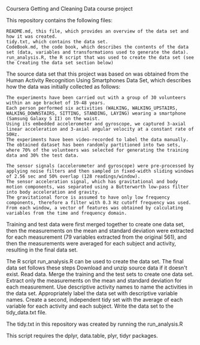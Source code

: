 Coursera Getting and Cleaning Data course project

This repository contains the following files:

    README.md, this file, which provides an overview of the data set and how it was created.
    tidy.txt, which contains the data set.
    CodeBook.md, the code book, which describes the contents of the data set (data, variables and transformations used to generate the data).
    run_analysis.R, the R script that was used to create the data set (see the Creating the data set section below)

The source data set that this project was based on was obtained from the Human Activity Recognition Using Smartphones Data Set, which describes how the data was initially collected as follows:

    The experiments have been carried out with a group of 30 volunteers within an age bracket of 19-48 years. 
    Each person performed six activities (WALKING, WALKING_UPSTAIRS, WALKING_DOWNSTAIRS, SITTING, STANDING, LAYING) wearing a smartphone (Samsung Galaxy S II) on the waist. 
    Using its embedded accelerometer and gyroscope, we captured 3-axial linear acceleration and 3-axial angular velocity at a constant rate of 50Hz. 
    The experiments have been video-recorded to label the data manually. The obtained dataset has been randomly partitioned into two sets, 
    where 70% of the volunteers was selected for generating the training data and 30% the test data.

    The sensor signals (accelerometer and gyroscope) were pre-processed by applying noise filters and then sampled in fixed-width sliding windows of 2.56 sec and 50% overlap (128 readings/window). 
    The sensor acceleration signal, which has gravitational and body motion components, was separated using a Butterworth low-pass filter into body acceleration and gravity. 
    The gravitational force is assumed to have only low frequency components, therefore a filter with 0.3 Hz cutoff frequency was used. 
    From each window, a vector of features was obtained by calculating variables from the time and frequency domain.

Training and test data were first merged together to create one data set, then the measurements on the mean and standard deviation were extracted for each measurement (79 variables extracted from the original 561), 
and then the measurements were averaged for each subject and activity, resulting in the final data set.

The R script run_analysis.R can be used to create the data set. The final data set follows these steps 
    Download and unzip source data if it doesn't exist.
    Read data.
    Merge the training and the test sets to create one data set.
    Extract only the measurements on the mean and standard deviation for each measurement.
    Use descriptive activity names to name the activities in the data set.
    Appropriately label the data set with descriptive variable names.
    Create a second, independent tidy set with the average of each variable for each activity and each subject.
    Write the data set to the tidy_data.txt file.

The tidy.txt in this repository was created by running the run_analysis.R 

This script requires the dplyr, data.table, plyr, tidyr packages.
